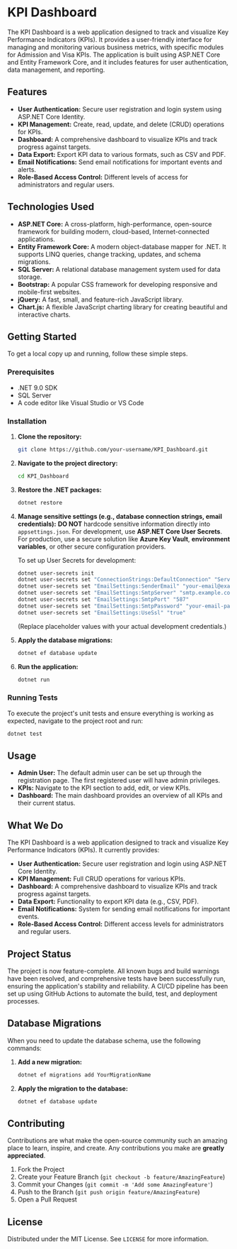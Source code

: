 # KPI Dashboard

The KPI Dashboard is a web application designed to track and visualize Key Performance Indicators (KPIs). It provides a user-friendly interface for managing and monitoring various business metrics, with specific modules for Admission and Visa KPIs. The application is built using ASP.NET Core and Entity Framework Core, and it includes features for user authentication, data management, and reporting.

## Features

- **User Authentication:** Secure user registration and login system using ASP.NET Core Identity.
- **KPI Management:** Create, read, update, and delete (CRUD) operations for KPIs.
- **Dashboard:** A comprehensive dashboard to visualize KPIs and track progress against targets.
- **Data Export:** Export KPI data to various formats, such as CSV and PDF.
- **Email Notifications:** Send email notifications for important events and alerts.
- **Role-Based Access Control:** Different levels of access for administrators and regular users.

## Technologies Used

- **ASP.NET Core:** A cross-platform, high-performance, open-source framework for building modern, cloud-based, Internet-connected applications.
- **Entity Framework Core:** A modern object-database mapper for .NET. It supports LINQ queries, change tracking, updates, and schema migrations.
- **SQL Server:** A relational database management system used for data storage.
- **Bootstrap:** A popular CSS framework for developing responsive and mobile-first websites.
- **jQuery:** A fast, small, and feature-rich JavaScript library.
- **Chart.js:** A flexible JavaScript charting library for creating beautiful and interactive charts.

## Getting Started

To get a local copy up and running, follow these simple steps.

### Prerequisites

- .NET 9.0 SDK
- SQL Server
- A code editor like Visual Studio or VS Code

### Installation

1. **Clone the repository:**
   ```sh
   git clone https://github.com/your-username/KPI_Dashboard.git
   ```
2. **Navigate to the project directory:**
   ```sh
   cd KPI_Dashboard
   ```
3. **Restore the .NET packages:**
   ```sh
   dotnet restore
   ```
4. **Manage sensitive settings (e.g., database connection strings, email credentials):**
   **DO NOT** hardcode sensitive information directly into `appsettings.json`.
   For development, use **ASP.NET Core User Secrets**.
   For production, use a secure solution like **Azure Key Vault**, **environment variables**, or other secure configuration providers.

   To set up User Secrets for development:
   ```sh
   dotnet user-secrets init
   dotnet user-secrets set "ConnectionStrings:DefaultConnection" "Server=(localdb)\MSSQLLocalDB;Database=KPI_Dashboard;Trusted_Connection=True;MultipleActiveResultSets=true"
   dotnet user-secrets set "EmailSettings:SenderEmail" "your-email@example.com"
   dotnet user-secrets set "EmailSettings:SmtpServer" "smtp.example.com"
   dotnet user-secrets set "EmailSettings:SmtpPort" "587"
   dotnet user-secrets set "EmailSettings:SmtpPassword" "your-email-password"
   dotnet user-secrets set "EmailSettings:UseSsl" "true"
   ```
   (Replace placeholder values with your actual development credentials.)
5. **Apply the database migrations:**
   ```sh
   dotnet ef database update
   ```
6. **Run the application:**
   ```sh
   dotnet run
   ```

### Running Tests

To execute the project's unit tests and ensure everything is working as expected, navigate to the project root and run:

```sh
dotnet test
```

## Usage

- **Admin User:** The default admin user can be set up through the registration page. The first registered user will have admin privileges.
- **KPIs:** Navigate to the KPI section to add, edit, or view KPIs.
- **Dashboard:** The main dashboard provides an overview of all KPIs and their current status.

## What We Do

The KPI Dashboard is a web application designed to track and visualize Key Performance Indicators (KPIs). It currently provides:

*   **User Authentication:** Secure user registration and login using ASP.NET Core Identity.
*   **KPI Management:** Full CRUD operations for various KPIs.
*   **Dashboard:** A comprehensive dashboard to visualize KPIs and track progress against targets.
*   **Data Export:** Functionality to export KPI data (e.g., CSV, PDF).
*   **Email Notifications:** System for sending email notifications for important events.
*   **Role-Based Access Control:** Different access levels for administrators and regular users.

## Project Status

The project is now feature-complete. All known bugs and build warnings have been resolved, and comprehensive tests have been successfully run, ensuring the application's stability and reliability. A CI/CD pipeline has been set up using GitHub Actions to automate the build, test, and deployment processes.

## Database Migrations

When you need to update the database schema, use the following commands:

1. **Add a new migration:**
   ```sh
   dotnet ef migrations add YourMigrationName
   ```
2. **Apply the migration to the database:**
   ```sh
   dotnet ef database update
   ```

## Contributing

Contributions are what make the open-source community such an amazing place to learn, inspire, and create. Any contributions you make are **greatly appreciated**.

1. Fork the Project
2. Create your Feature Branch (`git checkout -b feature/AmazingFeature`)
3. Commit your Changes (`git commit -m 'Add some AmazingFeature'`)
4. Push to the Branch (`git push origin feature/AmazingFeature`)
5. Open a Pull Request

## License

Distributed under the MIT License. See `LICENSE` for more information.

